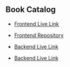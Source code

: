 ## Book Catalog

 - [Frontend Live Link](https://a5-book-catalog.netlify.app/)
 - [Frontend Repository](https://github.com/mdxshakil/Book-Catalog-Frontend)

 - [Backend Live Link](https://a5-book-catalog-backend.vercel.app/)
 - [Backend Live Link](https://github.com/mdxshakil/book-catalog-backend)